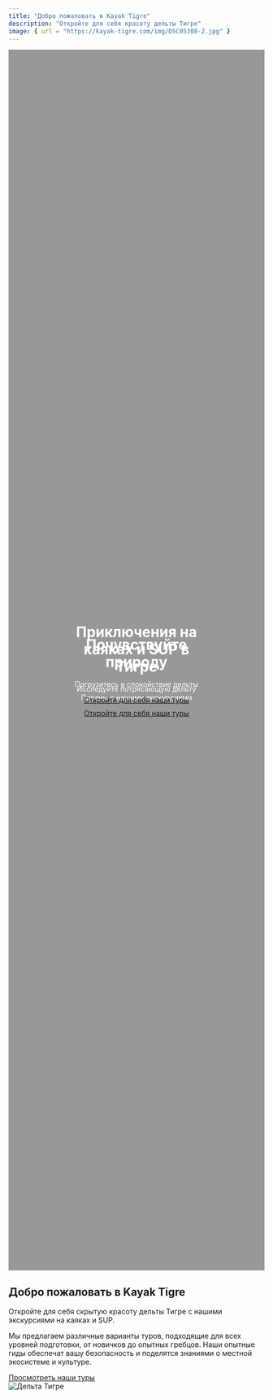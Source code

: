 ```yaml
---
title: "Добро пожаловать в Kayak Tigre"
description: "Откройте для себя красоту дельты Тигре"
image: { url = "https://kayak-tigre.com/img/DSC05308-2.jpg" }
---
```


<div style="position: relative; height: 60vh; width: 100%; overflow: hidden;">
  <div id="heroCarousel" class="carousel slide" data-bs-ride="carousel">
    <div class="carousel-inner">
      <div class="carousel-item active" style="background: linear-gradient(rgba(0,0,0,0.4), rgba(0,0,0,0.4)), url('https://i.postimg.cc/RV8SnDyf/IMG-20250216-155257-390.jpg'); background-size: cover; background-position: center; height: 60vh;">
        <div style="position: absolute; top: 50%; left: 50%; transform: translate(-50%, -50%); text-align: center; color: white;">
          <h1 class="display-4 fw-bold">Приключения на каяках и SUP в Тигре</h1>
          <p class="lead">Исследуйте потрясающую дельту Параны с нашими экскурсиями</p>
          <a href="/ru/services/" class="btn btn-primary btn-lg">Откройте для себя наши туры</a>
        </div>
      </div>
      <div class="carousel-item" style="background: linear-gradient(rgba(0,0,0,0.4), rgba(0,0,0,0.4)), url('https://i.postimg.cc/CxH241tf/parana4.jpg'); background-size: cover; background-position: center; height: 60vh;">
        <div style="position: absolute; top: 50%; left: 50%; transform: translate(-50%, -50%); text-align: center; color: white;">
          <h1 class="display-4 fw-bold">Почувствуйте природу</h1>
          <p class="lead">Погрузитесь в спокойствие дельты</p>
          <a href="/ru/services/" class="btn btn-primary btn-lg">Откройте для себя наши туры</a>
        </div>
      </div>
    </div>
    <button class="carousel-control-prev" type="button" data-bs-target="#heroCarousel" data-bs-slide="prev">
      <span class="carousel-control-prev-icon" aria-hidden="true"></span>
      <span class="visually-hidden">Предыдущий</span>
    </button>
    <button class="carousel-control-next" type="button" data-bs-target="#heroCarousel" data-bs-slide="next">
      <span class="carousel-control-next-icon" aria-hidden="true"></span>
      <span class="visually-hidden">Следующий</span>
    </button>
  </div>
</div>

<div class="container py-5">
  <div class="row">
    <div class="col-md-6">
      <h2>Добро пожаловать в Kayak Tigre</h2>
      <p class="lead">Откройте для себя скрытую красоту дельты Тигре с нашими экскурсиями на каяках и SUP.</p>
      <p>Мы предлагаем различные варианты туров, подходящие для всех уровней подготовки, от новичков до опытных гребцов. Наши опытные гиды обеспечат вашу безопасность и поделятся знаниями о местной экосистеме и культуре.</p>
      <a href="/ru/services/" class="btn btn-outline-primary">Просмотреть наши туры</a>
    </div>
    <div class="col-md-6">
      <img src="https://i.postimg.cc/xd9XR7Wg/El-R-o-Tigre-desbocando-en-el-R-o-Luj-n-El-Club-de-Regatas-La-Marina-y-de-fondo-todo-el-verde-de-nu.jpg" alt="Дельта Тигре" class="img-fluid rounded shadow">
    </div>
  </div>
</div>